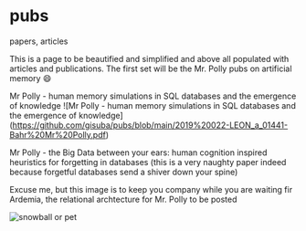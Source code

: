 # pubs
papers, articles

This is a page to be beautified and simplified and above all populated with articles and publications.
The first set will be the Mr. Polly pubs on artificial memory :smile:

Mr Polly - human memory simulations in SQL databases and the emergence of knowledge
![Mr Polly - human memory simulations in SQL databases and the emergence of knowledge] (https://github.com/gisuba/pubs/blob/main/2019%20022-LEON_a_01441-Bahr%20Mr%20Polly.pdf)

Mr Polly - the Big Data between your ears: human cognition inspired heuristics for forgetting in databases 
(this is a very naughty paper indeed because forgetful databases send a shiver down your spine)

Excuse me, but this image is to keep you company while you are waiting fir Ardemia, the relational archtecture for Mr. Polly to be posted

![snowball or pet](https://i.pinimg.com/originals/b3/49/54/b34954a4243ee09850c73a085ac1810d.jpg)



